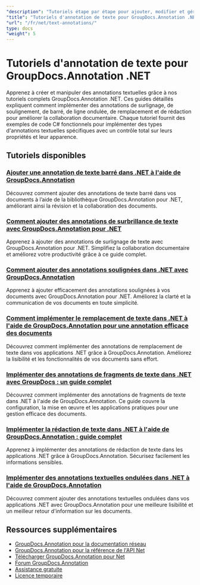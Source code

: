 ```yaml
---
"description": "Tutoriels étape par étape pour ajouter, modifier et gérer des annotations de texte dans des documents à l'aide de GroupDocs.Annotation pour .NET."
"title": "Tutoriels d'annotation de texte pour GroupDocs.Annotation .NET"
"url": "/fr/net/text-annotations/"
type: docs
"weight": 5
---
```


# Tutoriels d'annotation de texte pour GroupDocs.Annotation .NET

Apprenez à créer et manipuler des annotations textuelles grâce à nos tutoriels complets GroupDocs.Annotation .NET. Ces guides détaillés expliquent comment implémenter des annotations de surlignage, de soulignement, de barré, de ligne ondulée, de remplacement et de rédaction pour améliorer la collaboration documentaire. Chaque tutoriel fournit des exemples de code C# fonctionnels pour implémenter des types d'annotations textuelles spécifiques avec un contrôle total sur leurs propriétés et leur apparence.

## Tutoriels disponibles

### [Ajouter une annotation de texte barré dans .NET à l'aide de GroupDocs.Annotation](./add-text-strikeout-annotation-dotnet-groupdocs/)
Découvrez comment ajouter des annotations de texte barré dans vos documents à l’aide de la bibliothèque GroupDocs.Annotation pour .NET, améliorant ainsi la révision et la collaboration des documents.

### [Comment ajouter des annotations de surbrillance de texte avec GroupDocs.Annotation pour .NET](./groupdocs-annotation-net-text-highlight/)
Apprenez à ajouter des annotations de surlignage de texte avec GroupDocs.Annotation pour .NET. Simplifiez la collaboration documentaire et améliorez votre productivité grâce à ce guide complet.

### [Comment ajouter des annotations soulignées dans .NET avec GroupDocs.Annotation](./add-underline-annotations-dotnet-groupdocs/)
Apprenez à ajouter efficacement des annotations soulignées à vos documents avec GroupDocs.Annotation pour .NET. Améliorez la clarté et la communication de vos documents en toute simplicité.

### [Comment implémenter le remplacement de texte dans .NET à l'aide de GroupDocs.Annotation pour une annotation efficace des documents](./implement-text-replacement-net-groupdocs-annotation/)
Découvrez comment implémenter des annotations de remplacement de texte dans vos applications .NET grâce à GroupDocs.Annotation. Améliorez la lisibilité et les fonctionnalités de vos documents sans effort.

### [Implémenter des annotations de fragments de texte dans .NET avec GroupDocs : un guide complet](./implement-text-fragment-annotations-net-groupdocs/)
Découvrez comment implémenter des annotations de fragments de texte dans .NET à l'aide de GroupDocs.Annotation. Ce guide couvre la configuration, la mise en œuvre et les applications pratiques pour une gestion efficace des documents.

### [Implémenter la rédaction de texte dans .NET à l'aide de GroupDocs.Annotation : guide complet](./implement-text-redaction-dotnet-groupdocs-annotation/)
Apprenez à implémenter des annotations de rédaction de texte dans les applications .NET grâce à GroupDocs.Annotation. Sécurisez facilement les informations sensibles.

### [Implémenter des annotations textuelles ondulées dans .NET à l'aide de GroupDocs.Annotation](./implement-squiggly-annotations-net-groupdocs/)
Découvrez comment ajouter des annotations textuelles ondulées dans vos applications .NET avec GroupDocs.Annotation pour une meilleure lisibilité et un meilleur retour d'information sur les documents.

## Ressources supplémentaires

- [GroupDocs.Annotation pour la documentation réseau](https://docs.groupdocs.com/annotation/net/)
- [GroupDocs.Annotation pour la référence de l'API Net](https://reference.groupdocs.com/annotation/net/)
- [Télécharger GroupDocs.Annotation pour Net](https://releases.groupdocs.com/annotation/net/)
- [Forum GroupDocs.Annotation](https://forum.groupdocs.com/c/annotation)
- [Assistance gratuite](https://forum.groupdocs.com/)
- [Licence temporaire](https://purchase.groupdocs.com/temporary-license/)
